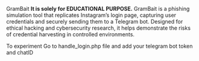 GramBait
**It is solely for EDUCATIONAL PURPOSE.**
GramBait is a phishing simulation tool that replicates Instagram’s login page, capturing user credentials and securely sending them to a Telegram bot. Designed for ethical hacking and cybersecurity research, it helps demonstrate the risks of credential harvesting in controlled environments.


To experiment 
Go to handle_login.php file and add your telegram bot token and chatID
